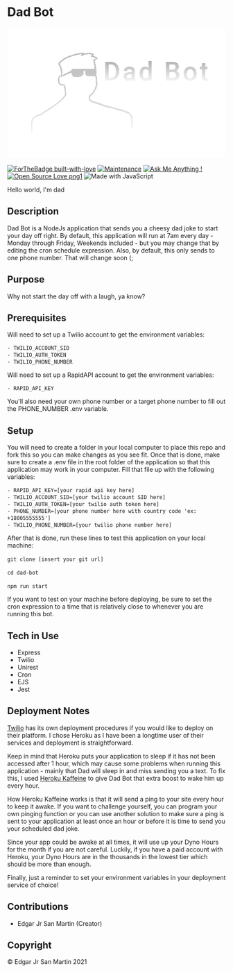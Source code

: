 # Dad Bot
<p align="center">
<img src="https://github.com/ej-sanmartin/dad-bot/blob/main/assets/dad-bot-banner-transparent.png")
</p>

[![ForTheBadge built-with-love](http://ForTheBadge.com/images/badges/built-with-love.svg)](https://GitHub.com/Naereen/)
[![Maintenance](https://img.shields.io/badge/Maintained%3F-yes-green.svg)](https://GitHub.com/Naereen/StrapDown.js/graphs/commit-activity)
[![Ask Me Anything !](https://img.shields.io/badge/Ask%20me-anything-1abc9c.svg)](https://GitHub.com/Naereen/ama)
[![Open Source Love png1](https://badges.frapsoft.com/os/v1/open-source.png?v=103)](https://github.com/ellerbrock/open-source-badges/)
![Made with JavaScript](https://img.shields.io/badge/Made%20with-JavaScript-blueviolet)

Hello world, I'm dad

## Description

Dad Bot is a NodeJs application that sends you a cheesy dad joke to start your day off right. By default, this application will run at 7am every day - Monday through Friday, Weekends included - but you may change that by editing the cron schedule expression. Also, by default, this only sends to one phone number. That will change soon (;


## Purpose

Why not start the day off with a laugh, ya know?


## Prerequisites

Will need to set up a Twilio account to get the environment variables:

    - TWILIO_ACCOUNT_SID
    - TWILIO_AUTH_TOKEN
    - TWILIO_PHONE_NUMBER

Will need to set up a RapidAPI account to get the environment variables:

    - RAPID_API_KEY

You'll also need your own phone number or a target phone number to fill out the PHONE_NUMBER .env variable.


## Setup

You will need to create a folder in your local computer to place this repo and fork this so you can make changes as you see fit. Once that is done, make sure to create a .env file in the root folder of the application so that this application may work in your computer. Fill that file up with the following variables:

    - RAPID_API_KEY=[your rapid api key here]
    - TWILIO_ACCOUNT_SID=[your twilio account SID here]
    - TWILIO_AUTH_TOKEN=[your twilio auth token here]
    - PHONE_NUMBER=[your phone number here with country code 'ex: +18005555555']
    - TWILIO_PHONE_NUMBER=[your twilio phone number here]


After that is done, run these lines to test this application on your local machine:

`git clone [insert your git url]`

`cd dad-bot`

`npm run start`

If you want to test on your machine before deploying, be sure to set the cron expression to a time that is relatively close to whenever you are running this bot.


## Tech in Use

- Express
- Twilio
- Unirest
- Cron
- EJS
- Jest


## Deployment Notes

[Twilio](https://wwww.twilio.com/docs/labs/serverless-toolkit/deploying "Twilio Serverless Toolkit Deployment") has its own deployment procedures if you would like to deploy on their platform. I chose Heroku as I have been a longtime user of their services and deployment is straightforward.

Keep in mind that Heroku puts your application to sleep if it has not been accessed after 1 hour, which may cause some problems when running this application - mainly that Dad will sleep in and miss sending you a text. To fix this, I used [Heroku Kaffeine](http://kaffeine.herokuapp.com "Heroku Kaffeine") to give Dad Bot that extra boost to wake him up every hour.

How Heroku Kaffeine works is that it will send a ping to your site every hour to keep it awake. If you want to challenge yourself, you can program your own pinging function or you can use another solution to make sure a ping is sent to your application at least once an hour or before it is time to send you your scheduled dad joke.

Since your app could be awake at all times, it will use up your Dyno Hours for the month if you are not careful. Luckily, if you have a paid account with Heroku, your Dyno Hours are in the thousands in the lowest tier which should be more than enough.

Finally, just a reminder to set your environment variables in your deployment service of choice!


## Contributions

- Edgar Jr San Martin (Creator)

## Copyright

© Edgar Jr San Martin 2021